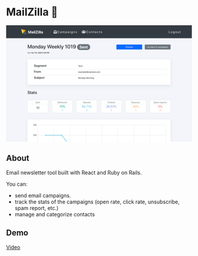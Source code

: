 # MailZilla 📩
![screenshot](./screenshot.png)

## About
Email newsletter tool built with React and Ruby on Rails.

You can:
* send email campaigns.
* track the stats of the campaigns (open rate, click rate, unsubscribe, spam report, etc.)
* manage and categorize contacts

## Demo

[Video](https://www.youtube.com/watch?v=lAlcbW7LLvw&feature=youtu.be)
